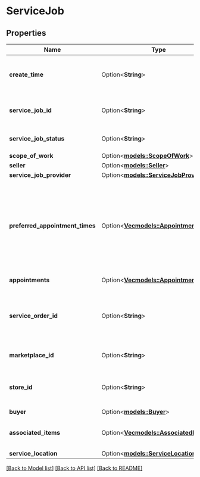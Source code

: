 # ServiceJob

## Properties

Name | Type | Description | Notes
------------ | ------------- | ------------- | -------------
**create_time** | Option<**String**> | The date and time of the creation of the job in ISO 8601 format. | [optional]
**service_job_id** | Option<**String**> | Amazon identifier for the service job. | [optional]
**service_job_status** | Option<**String**> | The status of the service job. | [optional]
**scope_of_work** | Option<[**models::ScopeOfWork**](ScopeOfWork.md)> |  | [optional]
**seller** | Option<[**models::Seller**](Seller.md)> |  | [optional]
**service_job_provider** | Option<[**models::ServiceJobProvider**](ServiceJobProvider.md)> |  | [optional]
**preferred_appointment_times** | Option<[**Vec<models::AppointmentTime>**](AppointmentTime.md)> | A list of appointment windows preferred by the buyer. Included only if the buyer selected appointment windows when creating the order. | [optional]
**appointments** | Option<[**Vec<models::Appointment>**](Appointment.md)> | A list of appointments. | [optional]
**service_order_id** | Option<**String**> | The Amazon-defined identifier for an order placed by the buyer, in 3-7-7 format. | [optional]
**marketplace_id** | Option<**String**> | The marketplace identifier. | [optional]
**store_id** | Option<**String**> | The Amazon-defined identifier for the region scope. | [optional]
**buyer** | Option<[**models::Buyer**](Buyer.md)> |  | [optional]
**associated_items** | Option<[**Vec<models::AssociatedItem>**](AssociatedItem.md)> | A list of items associated with the service job. | [optional]
**service_location** | Option<[**models::ServiceLocation**](ServiceLocation.md)> |  | [optional]

[[Back to Model list]](../README.md#documentation-for-models) [[Back to API list]](../README.md#documentation-for-api-endpoints) [[Back to README]](../README.md)


